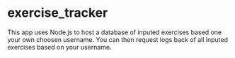 # exercise_tracker

This app uses Node.js to host a database of inputed exercises based one your own choosen username. You can then request logs back of all inputed exercises based on your username.
